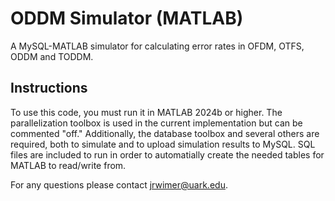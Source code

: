 # ODDM Simulator (MATLAB)
A MySQL-MATLAB simulator for calculating error rates in OFDM, OTFS, ODDM and TODDM.

## Instructions
To use this code, you must run it in MATLAB 2024b or higher. The parallelization toolbox is used in the current implementation but can be commented "off." Additionally, the database toolbox and several others are required, both to simulate and to upload simulation results to MySQL. SQL files are included to run in order to automatially create the needed tables for MATLAB to read/write from.

For any questions please contact jrwimer@uark.edu.
